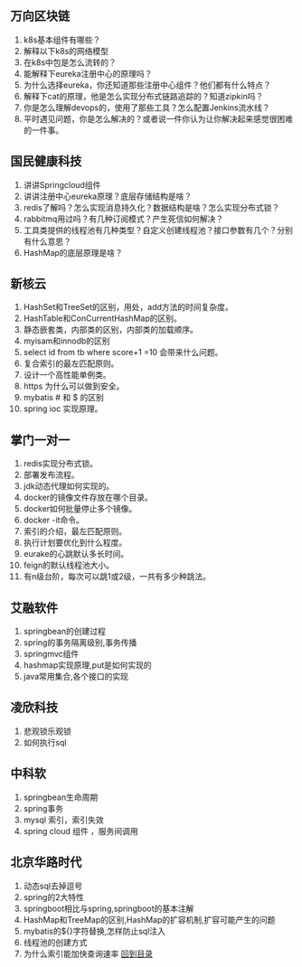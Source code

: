 ## 万向区块链
1. k8s基本组件有哪些？
2. 解释以下k8s的网络模型
3. 在k8s中包是怎么流转的？
4. 能解释下eureka注册中心的原理吗？
5. 为什么选择eureka，你还知道那些注册中心组件？他们都有什么特点？
6. 解释下cat的原理，他是怎么实现分布式链路追踪的？知道zipkin吗？
7. 你是怎么理解devops的，使用了那些工具？怎么配置Jenkins流水线？
8. 平时遇见问题，你是怎么解决的？或者说一件你认为让你解决起来感觉很困难的一件事。
## 国民健康科技
1. 讲讲Springcloud组件
2. 讲讲注册中心eureka原理？底层存储结构是啥？
3. redis了解吗？怎么实现消息持久化？数据结构是啥？怎么实现分布式锁？
4. rabbitmq用过吗？有几种订阅模式？产生死信如何解决？
5. 工具类提供的线程池有几种类型？自定义创建线程池？接口参数有几个？分别有什么意思？
6. HashMap的底层原理是啥？
## 新核云
1. HashSet和TreeSet的区别，用处，add方法的时间复杂度。
2. HashTable和ConCurrentHashMap的区别。
3. 静态嵌套类，内部类的区别，内部类的加载顺序。
4. myisam和innodb的区别
5. select id from tb where score+1 =10 会带来什么问题。
6. 复合索引的最左匹配原则。
7. 设计一个高性能单例类。
8. https 为什么可以做到安全。
9. mybatis # 和 $ 的区别
10. spring ioc 实现原理。
## 掌门一对一
1. redis实现分布式锁。
2. 部署发布流程。
3. jdk动态代理如何实现的。
4. docker的镜像文件存放在哪个目录。
5. docker如何批量停止多个镜像。
6. docker -it命令。
7. 索引的介绍，最左匹配原则。
8. 执行计划要优化到什么程度。
9. eurake的心跳默认多长时间。
10. feign的默认线程池大小。
11. 有n级台阶，每次可以跳1或2级，一共有多少种跳法。
## 艾融软件
1. springbean的创建过程
2. spring的事务隔离级别,事务传播
3. springmvc组件
4. hashmap实现原理,put是如何实现的
5. java常用集合,各个接口的实现
## 凌欣科技
1. 悲观锁乐观锁
2. 如何执行sql
## 中科软
1. springbean生命周期
2. spring事务
3. mysql 索引，索引失效
4. spring cloud 组件 ，服务间调用
## 北京华路时代
1. 动态sql去掉逗号
2. spring的2大特性
3. springboot相比与spring,springboot的基本注解
4. HashMap和TreeMap的区别,HashMap的扩容机制,扩容可能产生的问题
5. mybatis的${}字符替换,怎样防止sql注入
6. 线程池的创建方式
7. 为什么索引能加快查询速率
[回到目录](https://github.com/jiujiuhouse/Real-Interview-Question/blob/master/README.md)
